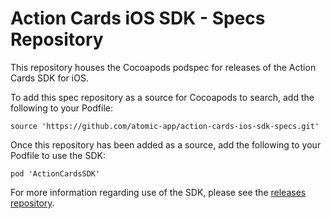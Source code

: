 # Action Cards iOS SDK - Specs Repository

This repository houses the Cocoapods podspec for releases of the Action Cards SDK for iOS.

To add this spec repository as a source for Cocoapods to search, add the following to your Podfile:

```
source 'https://github.com/atomic-app/action-cards-ios-sdk-specs.git'
```

Once this repository has been added as a source, add the following to your Podfile to use the SDK:

```
pod 'ActionCardsSDK'
```

For more information regarding use of the SDK, please see the [releases repository](https://github.com/atomic-app/action-cards-ios-sdk-releases).
